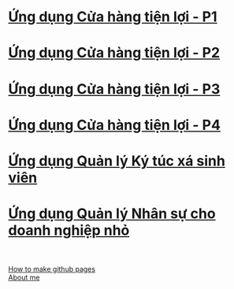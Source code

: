 # [Ứng dụng Cửa hàng tiện lợi - P1](/GroceryStore/Part1.md)
# [Ứng dụng Cửa hàng tiện lợi - P2](/GroceryStore/Part2.md)
# [Ứng dụng Cửa hàng tiện lợi - P3](/GroceryStore/Part3.md)
# [Ứng dụng Cửa hàng tiện lợi - P4](/GroceryStore/Part4.md)
# [Ứng dụng Quản lý Ký túc xá sinh viên](/DormitoryManager/DM_Part1.md)
# [Ứng dụng Quản lý Nhân sự cho doanh nghiệp nhỏ](/HumanResourceManagement/HRM_Part1.md)
<br><br>
[How to make github pages](/tutorial.md)<br> 
[About me](/AboutMe.md)

